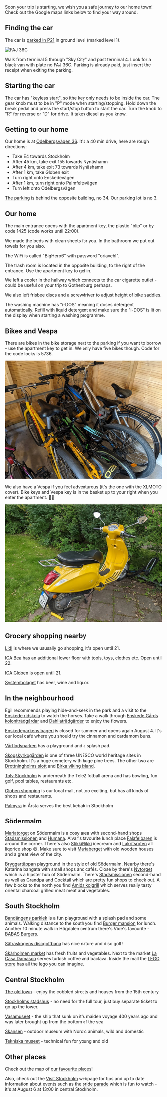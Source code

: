 Soon your trip is starting, we wish you a safe journey to our home town! Check out the Google maps links below to find your way around.

## Finding the car

The car is [parked in P21](https://goo.gl/maps/zGuNXZYX5e2E3qzM8) in ground level (marked level 1).

![FAJ 36C](./car.jpg)

Walk from terminal 5 through "Sky City" and past terminal 4. Look for a black van with plate no FAJ 36C. Parking is already paid, just insert the receipt when exiting the parking.

## Starting the car

The car has "keyless start", so ithe key only needs to be inside the car. The gear knob must to be in "P" mode when starting/stopping. Hold down the break pedal and press the start/stop button to start the car. Turn the knob to "R" for reverse or "D" for drive. It takes diesel as you know.

## Getting to our home

Our home is at [Odelbergsvägen 36](https://maps.app.goo.gl/MnZXymbNVhaMEpsV7).
It's a 40 min drive, here are rough directions:

- Take E4 towards Stockholm
- After 45 km, take exit 155 towards Nynäshamn
- After 4 km, take exit 73 towards Nynäshamn
- After 1 km, take Globen exit
- Turn right onto Enskedevägen
- After 1 km, turn right onto Palmfeltsvägen
- Turn left onto Odelbergsvägen

[The parking](https://goo.gl/maps/fkrwBh6w8dX17yF3A) is behind the opposite building, no 34.
Our parking lot is no 3.


## Our home

The main entrance opens with the apartment key, the plastic "blip" or by code 1425 (code works until 22:00).

We made the beds with clean sheets for you.
In the bathroom we put out towels for you also.

The WiFi is called "BigHero6" with password "oriavehl".

The trash room is located in the opposite building, to the right of the entrance. Use the apartment key to get in.

We left a cooler in the hallway which connects to the car cigarette outlet - could be useful on your trip to Gothenburg perhaps.

We also left frisbee discs and a screwdriver to adjust height of bike saddles.

The washing machine has "i-DOS" meaning it doses detergent automatically.
Refill with liquid detergent and make sure the "i-DOS" is lit on the display when starting a washing programme.

## Bikes and Vespa

There are bikes in the bike storage next to the parking if you want to borrow - use the apartment key to get in. We only have five bikes though. Code for the code locks is 5736.

![Bikes](./bikes.jpg)

We also have a Vespa if you feel adventurous (it's the one with the XLMOTO cover).
Bike keys and Vespa key is in the basket up to your right when you enter the apartment.
🛵💨

![Vespa](./vespa.jpg)

## Grocery shopping nearby

[Lidl](https://g.page/lidl-enskedefaltet?share) is where we ususally go shopping, it's open until 21.

[ICA Bea](https://goo.gl/maps/UKabastKbFz5EaD69) has an additional lower floor with tools, toys, clothes etc. Open until 22.

[ICA Globen](https://goo.gl/maps/fb3H6RK9nKg6sU1d6) is open until 21.

[Systembolaget](https://goo.gl/maps/miv7Zt8h9VfHyjEE9) has beer, wine and liquor.

## In the neighbourhood

Egil recommends playing hide-and-seek in the park and a visit to the [Enskede ridskola](https://goo.gl/maps/xGZnhQ2JN1qENPCL8) to watch the horses. Take a walk through [Enskede Gårds koloniträdgårdar](https://goo.gl/maps/92fwDv2FyW5iJvB1A) and [Dahliaträdgården](https://goo.gl/maps/MEDM36yyeAqtdnNS6) to enjoy the flowers.

[Enskedeparkens bageri](https://maps.app.goo.gl/DHUysJhRCNU6yC4g7) is closed for summer and opens again August 4. It's our local café where you should try the cinnamon and cardamom buns.

[Vårflodsparken](https://maps.app.goo.gl/G1fCK2GiDCCVW6vx6) has a playground and a splash pad.

[Skogskyrkogården](https://goo.gl/maps/aW27BpJ2nDNzVKBs6) is one of three UNESCO world heritage sites in Stockholm. It's a huge cemetery with huge pine trees. The other two are [Drottningholms slott](https://goo.gl/maps/bsjjWLbtBEFzaDDN8) and [Birka viking island](https://goo.gl/maps/k49Mw1NCx2Hxjc2s9).

[Tolv Stockholm](https://goo.gl/maps/1eFS4QkupsnwanZr5) is underneath the Tele2 fotball arena and has bowling, fun golf, pool tables, restaurants etc.

[Globen shopping](https://goo.gl/maps/AEuHaHGQPBmrHpWK9) is our local mall, not too exciting, but has all kinds of shops and restaurants.

[Palmyra](https://goo.gl/maps/PeLK7cuxkbyf1foX9) in Årsta serves the best kebab in Stockholm

## Södermalm

[Mariatorget](https://goo.gl/maps/B7bCzf5L2fD9iKTBA) on Södermalm is a cosy area with second-hand shops [Stadsmissionen](https://goo.gl/maps/iYcXxe5ZXFzwnYWL9) and [Humana](https://g.page/second-hand-sodermalm?share). Alvar's favourite lunch place [Falafelbaren](https://g.page/falafelbaren?share) is around the corner. There's also [StikkiNikki](https://goo.gl/maps/7zBE7ydHQAUsXEeu6) icecream and [Lakritsroten](https://goo.gl/maps/NUhdMjE8B9XDdH9e7) all liqorice shop 😋. Make sure to visit [Mariaberget](https://goo.gl/maps/trKbbWdJAFFop2KBA) with old wooden houses and a great view of the city.

[Bryggartäppan](https://goo.gl/maps/oKEaQcSFr1i6Go1t8) playground in the style of old Södermalm. Nearby there's Katarina bangata with small shops and cafés. Close by there's [Nytorget](https://goo.gl/maps/thqwyonxynnffPQz7) which is a hipster hub of Södermalm. There's [Stadsmissionen](https://goo.gl/maps/gHMnDKGG7ShML3q57) second-hand as well as [Grandpa](https://g.page/grandpastore?share) and [Cocktail](https://goo.gl/maps/k9KAnYQJcQKyDCSPA) which are pretty fun shops to check out. A few blocks to the north you find [Amida kolgrill](https://goo.gl/maps/SGPyH4aE54TFUovX8) which serves really tasty oriental charcoal grilled meat meat and vegetables.


## South Stockholm

[Bandängens parklek](https://goo.gl/maps/bdMMETFWuNLPZbf39) is a fun playground with a splash pad and some animals. Walking distance to the south you find [Burger mansion](https://g.page/theburgermansion?share) for lunch. Another 10 minute walk in Högdalen centrum there's Vide's favourite - [BABAS Burgers](https://goo.gl/maps/U5UyMRwtskUBV3cFA).

[Sätraskogens discgolfbana](https://goo.gl/maps/Sys8SUrsU3L47wT99) has nice nature and disc golf!

[Skärholmen market](https://goo.gl/maps/73Vwa43FNWbE86i39) has fresh fruits and vegetables. Next to the market [La Casa Damasco](https://goo.gl/maps/saDyGjWVHprmoBs99) serves turkish coffee and baclava. Inside the mall the [LEGO store](https://goo.gl/maps/kw5SDQFfVv2nHWKN6) has all the lego you can imagine.

## Central Stockholm

[The old town](https://goo.gl/maps/7V6eFs4tEFY5Dhwr5) - enjoy the cobbled streets and houses from the 15th century

[Stockholms stadshus](https://maps.app.goo.gl/4719uNDowDXx13C28) - no need for the full tour, just buy separate ticket to go up the tower.

[Vasamuseet](https://maps.app.goo.gl/VGDjsHmyvSDkVL3t7) - the ship that sunk on it's maiden voyage 400 years ago and was later brought up from the bottom of the sea

[Skansen](https://maps.app.goo.gl/FuBs7BiyqApjywtT7) -  outdoor museum with Nordic animals, wild and domestic

[Tekniska museet](https://maps.app.goo.gl/82HnSZYNytbDoyVx9) - technical fun for young and old

## Other places

Check out the map of [our favourite places](https://drive.google.com/open?id=1NGujzVNI1lADjlOzOTOPcUww1ncUwS1S&usp=sharing)!

Also, check out the [Visit Stockholm](https://www.visitstockholm.com/) webpage for tips and up to date information about events such as the [pride parade](https://www.stockholmpride.org/evenemang/pride-parade/) which is fun to watch - it's at August 6 at 13:00 in central Stockholm.

